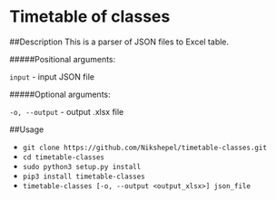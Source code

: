 # Timetable of classes
##Description
This is a parser of JSON files to Excel table.

#####Positional arguments:  

```input``` - input JSON file

#####Optional arguments:

```-o, --output``` - output .xlsx file

##Usage
- ```git clone https://github.com/Nikshepel/timetable-classes.git```
- ```cd timetable-classes```
- ```sudo python3 setup.py install```
- ```pip3 install timetable-classes```
- ```timetable-classes [-o, --output <output_xlsx>] json_file```



